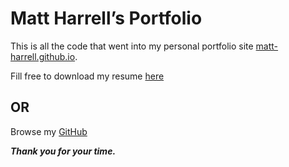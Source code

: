 # Matt Harrell’s Portfolio

This is all the code that went into my personal portfolio site [matt-harrell.github.io](https://matt-harrell.github.io/). 

Fill free to download my resume [here](https://matt-harrell.github.io/resume)

## OR

Browse my [GitHub](https://github.com/matt-harrell)

***Thank you for your time.***
